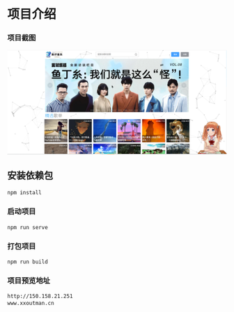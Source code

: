 # 项目介绍

### 项目截图

![1637307100726](assets/1637307100726.png)

## 安装依赖包

```
npm install
```

### 启动项目

```
npm run serve
```

### 打包项目

```
npm run build
```

### 项目预览地址

```
http://150.158.21.251
www.xxoutman.cn
```

